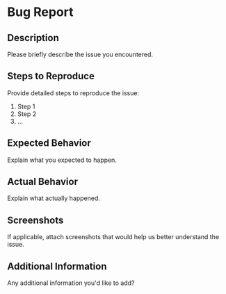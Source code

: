 # Bug Report

## Description

Please briefly describe the issue you encountered.

## Steps to Reproduce

Provide detailed steps to reproduce the issue:

1. Step 1
2. Step 2
3. ...

## Expected Behavior

Explain what you expected to happen.

## Actual Behavior

Explain what actually happened.

## Screenshots

If applicable, attach screenshots that would help us better understand the issue.

## Additional Information

Any additional information you'd like to add?

